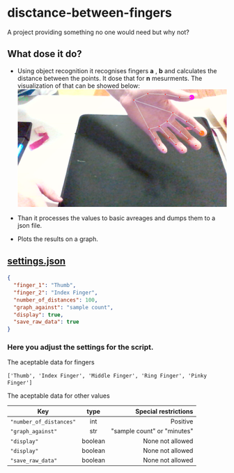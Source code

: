 # disctance-between-fingers
A project providing something no one would need but why not?

## What dose it do?

* Using object recognition it recognises fingers __a__ , __b__ and calculates the distance between the points. It dose that for __n__ mesurments. The visualization of that can be showed below:
![alt text](https://github.com/decabitrunner/disctance-between-fingers/blob/main/res/tracked.PNG)

* Than it processes the values to basic avreages and dumps them to a json file.
* Plots the results on a graph.

## [settings.json](https://github.com/decabitrunner/disctance-between-fingers/blob/main/settings.json)

```json
{
  "finger_1": "Thumb",
  "finger_2": "Index Finger",
  "number_of_distances": 100,
  "graph_against": "sample count",
  "display": true,
  "save_raw_data": true
}
```
### Here you adjust the settings for the script.

The aceptable data for fingers 
```
['Thumb', 'Index Finger', 'Middle Finger', 'Ring Finger', 'Pinky Finger']
```

The aceptable data for other values

| Key           | type          | Special restrictions  |
| ------------- |:-------------:| -----:|
| `"number_of_distances"`| int| Positive|
| `"graph_against"`     | str    |   "sample count" or "minutes" |
| `"display"` | boolean      |    None not allowed |
|  `"display"`  | boolean       |    None not allowed   |
|   `"save_raw_data"` | boolean |    None not allowed      |
